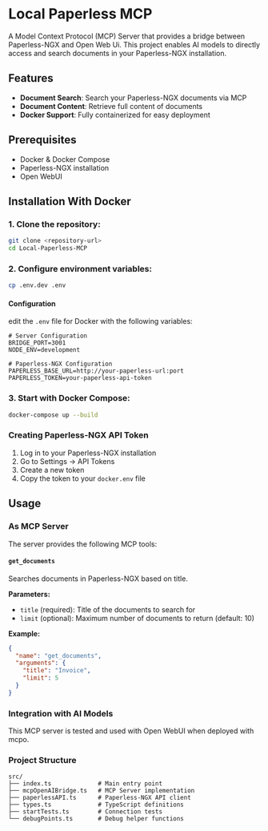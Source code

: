 # Local Paperless MCP

A Model Context Protocol (MCP) Server that provides a bridge between Paperless-NGX and Open Web Ui. This project enables AI models to directly access and search documents in your Paperless-NGX installation.

## Features

- **Document Search**: Search your Paperless-NGX documents via MCP
- **Document Content**: Retrieve full content of documents
- **Docker Support**: Fully containerized for easy deployment

## Prerequisites

- Docker & Docker Compose
- Paperless-NGX installation
- Open WebUI

## Installation With Docker

### 1. Clone the repository:
```bash
git clone <repository-url>
cd Local-Paperless-MCP
```

### 2. Configure environment variables:
```bash
cp .env.dev .env
```

#### Configuration

edit the `.env` file for Docker with the following variables:

```env
# Server Configuration
BRIDGE_PORT=3001
NODE_ENV=development

# Paperless-NGX Configuration
PAPERLESS_BASE_URL=http://your-paperless-url:port
PAPERLESS_TOKEN=your-paperless-api-token
```

### 3. Start with Docker Compose:
```bash
docker-compose up --build
```



### Creating Paperless-NGX API Token

1. Log in to your Paperless-NGX installation
2. Go to Settings → API Tokens
3. Create a new token
4. Copy the token to your `docker.env` file

## Usage

### As MCP Server

The server provides the following MCP tools:

#### `get_documents`
Searches documents in Paperless-NGX based on title.

**Parameters:**
- `title` (required): Title of the documents to search for
- `limit` (optional): Maximum number of documents to return (default: 10)

**Example:**
```json
{
  "name": "get_documents",
  "arguments": {
    "title": "Invoice",
    "limit": 5
  }
}
```

### Integration with AI Models

This MCP server is tested and used with Open WebUI when deployed with mcpo.

### Project Structure

```
src/
├── index.ts             # Main entry point
├── mcpOpenAIBridge.ts   # MCP Server implementation
├── paperlessAPI.ts      # Paperless-NGX API client
├── types.ts             # TypeScript definitions
├── startTests.ts        # Connection tests
└── debugPoints.ts       # Debug helper functions
```
